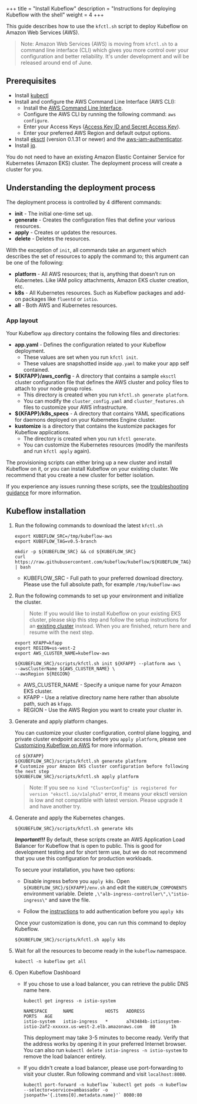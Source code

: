 +++
title = "Install Kubeflow"
description = "Instructions for deploying Kubeflow with the shell"
weight = 4
+++

This guide describes how to use the `kfctl.sh` script to
deploy Kubeflow on Amazon Web Services (AWS).

> Note: Amazon Web Services (AWS) is moving from `kfctl.sh` to a command line interface (CLI) which gives you more control over your configuration and better reliability. It's under development and will be released around end of June.


## Prerequisites

* Install [kubectl](https://kubernetes.io/docs/tasks/tools/install-kubectl/#install-kubectl)
* Install and configure the AWS Command Line Interface (AWS CLI):
    * Install the [AWS Command Line Interface](https://docs.aws.amazon.com/cli/latest/userguide/cli-chap-install.html).
    * Configure the AWS CLI by running the following command: `aws configure`.
    * Enter your Access Keys ([Access Key ID and Secret Access Key](https://docs.aws.amazon.com/general/latest/gr/aws-sec-cred-types.html#access-keys-and-secret-access-keys)).
    * Enter your preferred AWS Region and default output options.
* Install [eksctl](https://github.com/weaveworks/eksctl) (version 0.1.31 or newer) and the [aws-iam-authenticator](https://docs.aws.amazon.com/eks/latest/userguide/install-aws-iam-authenticator.html).
* Install [jq](https://stedolan.github.io/jq/download/).

You do not need to have an existing Amazon Elastic Container Service for Kubernetes (Amazon EKS) cluster. The deployment process will create a cluster for you.


## Understanding the deployment process

The deployment process is controlled by 4 different commands:

* **init** - The initial one-time set up.
* **generate** - Creates the configuration files that define your various resources.
* **apply** - Creates or updates the resources.
* **delete** - Deletes the resources.

With the exception of `init`, all commands take an argument which describes the set of resources to apply the command to; this argument can be one of the following:

* **platform** - All AWS resources; that is, anything that doesn’t run on Kubernetes. Like IAM policy attachments, Amazon EKS cluster creation, etc.
* **k8s** - All Kubernetes resources. Such as Kubeflow packages and add-on packages like `fluentd` or `istio`.
* **all** - Both AWS and Kubernetes resources.

### App layout

Your Kubeflow `app` directory contains the following files and directories:

* **app.yaml** - Defines the configuration related to your Kubeflow deployment.
    * These values are set when you run `kfctl init`.
    * These values are snapshotted inside `app.yaml` to make your app self contained.
* **${KFAPP}/aws_config** - A directory that contains a sample `eksctl` cluster configuration file that defines the AWS cluster and policy files to attach to your node group roles.
    * This directory is created when you run `kfctl.sh generate platform`.
    * You can modify the `cluster_config.yaml` and `cluster_features.sh` files to customize your AWS infrastructure.
* **${KFAPP}/k8s_specs** - A directory that contains YAML specifications for daemons deployed on your Kubernetes Engine cluster.
* **kustomize** is a directory that contains the kustomize packages for Kubeflow applications.
    * The directory is created when you run `kfctl generate`.
    * You can customize the Kubernetes resources (modify the manifests and run `kfctl apply` again).

The provisioning scripts can either bring up a new cluster and install Kubeflow on it, or you can install Kubeflow on your existing cluster. We recommend that you create a new cluster for better isolation.

If you experience any issues running these scripts, see the [troubleshooting guidance](/docs/aws/troubleshooting-aws) for more information.


## Kubeflow installation

1. Run the following commands to download the latest `kfctl.sh`

    ```shell
    export KUBEFLOW_SRC=/tmp/kubeflow-aws
    export KUBEFLOW_TAG=v0.5-branch

    mkdir -p ${KUBEFLOW_SRC} && cd ${KUBEFLOW_SRC}
    curl https://raw.githubusercontent.com/kubeflow/kubeflow/${KUBEFLOW_TAG}/scripts/download.sh | bash
    ```

    * KUBEFLOW_SRC - Full path to your preferred download directory. Please use the full absolute path, for example `/tmp/kubeflow-aws`

1. Run the following commands to set up your environment and initialize the cluster.

    > Note: If you would like to install Kubeflow on your existing EKS cluster, please skip this step
    > and follow the setup instructions for an [existing cluster](/docs/aws/deploy/existing-cluster) instead.
    > When you are finished, return here and resume with the next step.


    ```shell
    export KFAPP=kfapp
    export REGION=us-west-2
    export AWS_CLUSTER_NAME=kubeflow-aws

    ${KUBEFLOW_SRC}/scripts/kfctl.sh init ${KFAPP} --platform aws \
    --awsClusterName ${AWS_CLUSTER_NAME} \
    --awsRegion ${REGION}
    ```


    * AWS_CLUSTER_NAME - Specify a unique name for your Amazon EKS cluster.
    * KFAPP - Use a relative directory name here rather than absolute path, such as `kfapp`.
    * REGION - Use the AWS Region you want to create your cluster in.

1. Generate and apply platform changes.

    You can customize your cluster configuration, control plane logging, and private cluster endpoint access before you `apply platform`, please see [Customizing Kubeflow on AWS](/docs/aws/customizing-aws) for more information.

    ```shell
    cd ${KFAPP}
    ${KUBEFLOW_SRC}/scripts/kfctl.sh generate platform
    # Customize your Amazon EKS cluster configuration before following the next step
    ${KUBEFLOW_SRC}/scripts/kfctl.sh apply platform
    ```

    > Note: If you see `no kind "ClusterConfig" is registered for version "eksctl.io/v1alpha5"` error, it means your eksctl version is low and not compatible with latest version. Please upgrade it and have another try.

1. Generate and apply the Kubernetes changes.

    ```shell
    ${KUBEFLOW_SRC}/scripts/kfctl.sh generate k8s
    ```

    __*Important!!!*__ By default, these scripts create an AWS Application Load Balancer for Kubeflow that is open to public. This is good for development testing and for short term use, but we do not recommend that you use this configuration for production workloads.

    To secure your installation, you have two options:

    * Disable ingress before you `apply k8s`. Open `${KUBEFLOW_SRC}/${KFAPP}/env.sh` and edit the `KUBEFLOW_COMPONENTS` environment variable. Delete `,\"alb-ingress-controller\",\"istio-ingress\"` and save the file.

    * Follow the [instructions](/docs/aws/authentication) to add authentication before you `apply k8s`

    Once your customization is done, you can run this command to deploy Kubeflow.
    ```shell
    ${KUBEFLOW_SRC}/scripts/kfctl.sh apply k8s
    ```

1. Wait for all the resources to become ready in the `kubeflow` namespace.
    ```
    kubectl -n kubeflow get all
    ```

1. Open Kubeflow Dashboard
    * If you chose to use a load balancer, you can retrieve the public DNS name here.

        ```shell
        kubectl get ingress -n istio-system

        NAMESPACE      NAME            HOSTS   ADDRESS                                                             PORTS   AGE
        istio-system   istio-ingress   *       a743484b-istiosystem-istio-2af2-xxxxxx.us-west-2.elb.amazonaws.com   80      1h
        ```

        This deployment may take 3-5 minutes to become ready. Verify that the address works by opening it in your preferred Internet browser. You can also run `kubectl delete istio-ingress -n istio-system` to remove the load balancer entirely.

    * If you didn't create a load balancer, please use port-forwarding to visit your cluster. Run following command and visit `localhost:8080`.

        ```shell
        kubectl port-forward -n kubeflow `kubectl get pods -n kubeflow --selector=service=ambassador -o jsonpath='{.items[0].metadata.name}'` 8080:80
        ```
